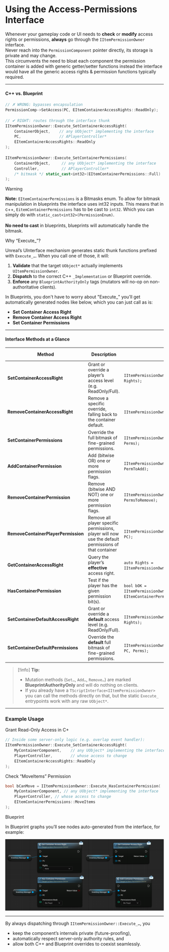 # Using the Access-Permissions Interface

Whenever your gameplay code or UI needs to **check** or **modify** access rights or permissions, **always** go through the `IItemPermissionOwner` interface.\
Never reach into the `PermissionComponent` pointer directly, its storage is private and may change.\
This circumvents the need to bloat each component the permission container is added with generic getter/setter functions instead the interface would have all the generic access rights & permission functions typically required.

***

#### C++ vs. Blueprint

```cpp
// ✗ WRONG: bypasses encapsulation
PermissionComp->SetAccess(PC, EItemContainerAccessRights::ReadOnly);

// ✔ RIGHT: routes through the interface thunk
IItemPermissionOwner::Execute_SetContainerAccessRight(
    ContainerObject,    // any UObject* implementing the interface
    PC,                 // APlayerController*
    EItemContainerAccessRights::ReadOnly
);

IItemPermissionOwner::Execute_SetContainerPermissions(
    ContainerObject,     // any UObject* implementing the interface
    Controller,          // APlayerController*
    /* bitmask */ static_cast<int32>(EItemContainerPermissions::Full)
);
```

> [!warning]
> **Note:** `EItemContainerPermissions` is a Bitmasks enum. To allow for bitmask manipulation in blueprints the interface uses int32 inputs. This means that in c++, `EitemContainerPermissions` has to be cast to `int32`. Which you can simply do with `static_cast<int32>(PermissionEnum)`.\
> \
> **No need to cast** in blueprints, blueprints will automatically handle the bitmask.

<div class="collapse">
<p class="collapse-title">Why “Execute_”?</p>
<div class="collapse-content">

Unreal’s UInterface mechanism generates static thunk functions prefixed with `Execute_…`. When you call one of those, it will:

1. **Validate** that the target `UObject*` actually implements `UItemPermissionOwner`.
2. **Dispatch** to the correct C++ `_Implementation` or Blueprint override.
3. **Enforce** any `BlueprintAuthorityOnly` tags (mutators will no-op on non-authoritative clients).

</div>
</div>

In Blueprints, you don't have to worry about "Execute_" you’ll get automatically generated nodes like below, which you can just call as is:

* **Set Container Access Right**
* **Remove Container Access Right**
* **Set Container Permissions**

***

#### Interface Methods at a Glance

| Method                              | Description                                                                                           | C++ “Execute_” Call                                                                                                       | Authority Required? |
| ----------------------------------- | ----------------------------------------------------------------------------------------------------- | -------------------------------------------------------------------------------------------------------------------------- | ------------------- |
| **SetContainerAccessRight**         | Grant or override a player’s access level (e.g. ReadOnly/Full).                                       | `IItemPermissionOwner::Execute_SetContainerAccessRight(ContainerObj, PC, Rights);`                                         | ✔ Yes               |
| **RemoveContainerAccessRight**      | Remove a specific override, falling back to the container default.                                    | `IItemPermissionOwner::Execute_RemoveContainerAccessRight(ContainerObj, PC);`                                              | ✔ Yes               |
| **SetContainerPermissions**         | Override the full bitmask of fine-grained permissions.                                                | `IItemPermissionOwner::Execute_SetContainerPermissions(ContainerObj, PC, Perms);`                                          | ✔ Yes               |
| **AddContainerPermission**          | Add (bitwise OR) one or more permission flags.                                                        | `IItemPermissionOwner::Execute_AddContainerPermission(ContainerObj, PC, PermToAdd);`                                       | ✔ Yes               |
| **RemoveContainerPermission**       | Remove (bitwise AND NOT) one or more permission flags.                                                | `IItemPermissionOwner::Execute_RemoveContainerPermission(ContainerObj, PC, PermsToRemove);`                                | ✔ Yes               |
| **RemoveContainerPlayerPermission** | Remove all player specific permissions, player will now use the default permissions of that container | `IItemPermissionOwner::Execute_RemoveContainerPlayerPermission(ContainerObj, PC);`                                         | ✔ Yes               |
| **GetContainerAccessRight**         | Query the player’s **effective** access right.                                                        | `auto Rights = IItemPermissionOwner::Execute_GetContainerAccessRight(ContainerObj, PC);`                                   | No                  |
| **HasContainerPermission**          | Test if the player has the given permission bit(s).                                                   | `bool bOK = IItemPermissionOwner::Execute_HasContainerPermission(ContainerObj, PC, EItemContainerPermissions::MoveItems);` | No                  |
| **SetContainerDefaultAccessRight**  | Grant or override a **default** access level (e.g. ReadOnly/Full).                                    | `IItemPermissionOwner::Execute_SetContainerDefaultAccessRight(ContainerObj, Rights);`                                      | ✔ Yes               |
| **SetContainerDefaultPermissions**  | Override the **default** full bitmask of fine-grained permissions.                                    | `IItemPermissionOwner::Execute_SetContainerDefaultPermissions(ContainerObj, PC, Perms);`                                   | ✔ Yes               |

> [!info]
> **Tip:**
> 
> * Mutation methods (`Set…`, `Add…`, `Remove…`) are marked **BlueprintAuthorityOnly** and will do nothing on clients.
> * If you already have a `TScriptInterface<IItemPermissionOwner>` you can call the methods directly on that, but the static `Execute_` entrypoints work with any raw `UObject*`.

***

### Example Usage

<div class="collapse">
<p class="collapse-title">Grant Read-Only Access in C+</p>
<div class="collapse-content">

```cpp
// Inside some server-only logic (e.g. overlap event handler):
IItemPermissionOwner::Execute_SetContainerAccessRight(
    MyContainerComponent,    // any UObject* implementing the interface
    PlayerController,        // whose access to change
    EItemContainerAccessRights::ReadOnly
);
```

</div>
</div>

<div class="collapse">
<p class="collapse-title">Check “MoveItems” Permission </p>
<div class="collapse-content">

```cpp
bool bCanMove = IItemPermissionOwner::Execute_HasContainerPermission(
    MyContainerComponent, // any UObject* implementing the interface
    PlayerController, // whose access to change
    EItemContainerPermissions::MoveItems
);
```

</div>
</div>

<div class="collapse">
<p class="collapse-title">Blueprint</p>
<div class="collapse-content">

In Blueprint graphs you’ll see nodes auto-generated from the interface, for example:

<img src=".gitbook/assets/image (42).png" alt="" title="">

</div>
</div>

***

By always dispatching through `IItemPermissionOwner::Execute_…`, you

* keep the component’s internals private (future-proofing),
* automatically respect server-only authority rules, and
* allow both C++ and Blueprint overrides to coexist seamlessly.
